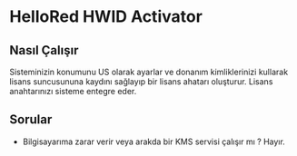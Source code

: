# HelloRed HWID Activator

## Nasıl Çalışır

Sisteminizin konumunu US olarak ayarlar ve donanım kimliklerinizi kullarak lisans suncusununa kaydını sağlayıp bir lisans ahatarı oluşturur.
Lisans anahtarınızı sisteme entegre eder.

## Sorular

- Bilgisayarıma zarar verir veya arakda bir KMS servisi çalışır mı ?
Hayır.
